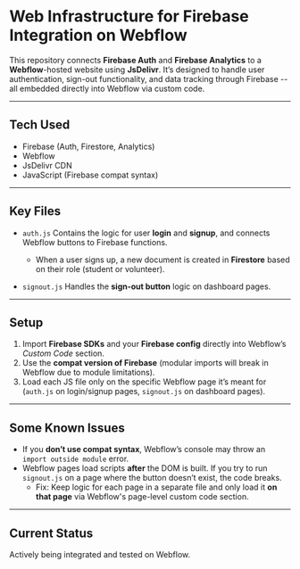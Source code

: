 # Web Infrastructure for Firebase Integration on Webflow

This repository connects **Firebase Auth** and **Firebase Analytics** to a **Webflow**-hosted website using **JsDelivr**. It’s designed to handle user authentication, sign-out functionality, and data tracking through Firebase -- all embedded directly into Webflow via custom code.

---

## Tech Used
- Firebase (Auth, Firestore, Analytics)
- Webflow
- JsDelivr CDN
- JavaScript (Firebase compat syntax)

---

## Key Files

- `auth.js`
  Contains the logic for user **login** and **signup**, and connects Webflow buttons to Firebase functions.  
  - When a user signs up, a new document is created in **Firestore** based on their role (student or volunteer).

- `signout.js` 
  Handles the **sign-out button** logic on dashboard pages.

---

## Setup

1. Import **Firebase SDKs** and your **Firebase config** directly into Webflow’s *Custom Code* section.
2. Use the **compat version of Firebase** (modular imports will break in Webflow due to module limitations).
3. Load each JS file only on the specific Webflow page it’s meant for (`auth.js` on login/signup pages, `signout.js` on dashboard pages).

---

## Some Known Issues

- If you **don’t use compat syntax**, Webflow’s console may throw an `import outside module` error.
- Webflow pages load scripts **after** the DOM is built. If you try to run `signout.js` on a page where the button doesn’t exist, the code breaks.  
  - Fix: Keep logic for each page in a separate file and only load it **on that page** via Webflow's page-level custom code section.

---

## Current Status
Actively being integrated and tested on Webflow.


